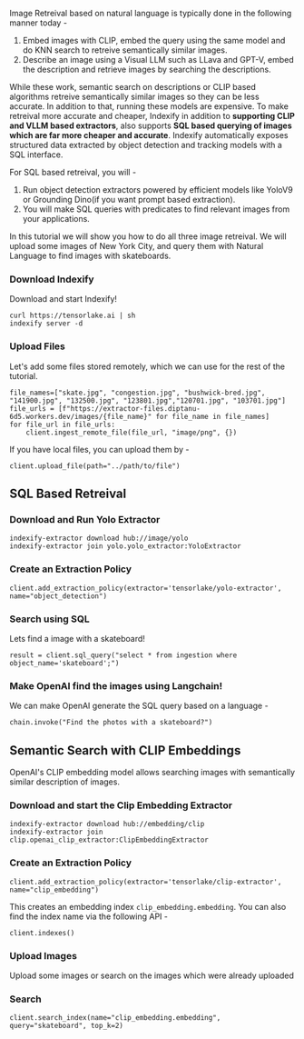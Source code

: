 Image Retreival based on natural language is typically done in the following manner today -

1. Embed images with CLIP, embed the query using the same model and do KNN search to retreive semantically similar images.
2. Describe an image using a Visual LLM such as LLava and GPT-V, embed the description and retrieve images by searching the descriptions.

While these work, semantic search on descriptions or CLIP based algorithms retreive semantically similar images so they can be less accurate. In addition to that, running these models are expensive. To make retreival more accurate and cheaper, Indexify in addition to **supporting CLIP and VLLM based extractors**, also supports **SQL based querying of images which are far more cheaper and accurate**. Indexify automatically exposes structured data extracted by object detection and tracking models with a SQL interface.

For SQL based retreival, you will -

1. Run object detection extractors powered by efficient models like YoloV9 or Grounding Dino(if you want prompt based extraction).
2. You will make SQL queries with predicates to find relevant images from your applications.

In this tutorial we will show you how to do all three image retreival. We will upload some images of New York City, and query them with Natural Language to find images with skateboards.

### Download Indexify
Download and start Indexify!
```
curl https://tensorlake.ai | sh
indexify server -d 
```

### Upload Files
Let's add some files stored remotely, which we can use for the rest of the tutorial.
```
file_names=["skate.jpg", "congestion.jpg", "bushwick-bred.jpg", "141900.jpg", "132500.jpg", "123801.jpg","120701.jpg", "103701.jpg"]
file_urls = [f"https://extractor-files.diptanu-6d5.workers.dev/images/{file_name}" for file_name in file_names]
for file_url in file_urls:
    client.ingest_remote_file(file_url, "image/png", {})
```
If you have local files, you can upload them by -
```
client.upload_file(path="../path/to/file")
```

## SQL Based Retreival 
### Download and Run Yolo Extractor
```
indexify-extractor download hub://image/yolo
indexify-extractor join yolo.yolo_extractor:YoloExtractor
```

### Create an Extraction Policy
```
client.add_extraction_policy(extractor='tensorlake/yolo-extractor', name="object_detection")
```

### Search using SQL
Lets find a image with a skateboard! 
```
result = client.sql_query("select * from ingestion where object_name='skateboard';")
```

### Make OpenAI find the images using Langchain! 
We can make OpenAI generate the SQL query based on a language -
```
chain.invoke("Find the photos with a skateboard?")
```
## Semantic Search with CLIP Embeddings
OpenAI's CLIP embedding model allows searching images with semantically similar description of images. 

### Download and start the Clip Embedding Extractor
```
indexify-extractor download hub://embedding/clip
indexify-extractor join clip.openai_clip_extractor:ClipEmbeddingExtractor
```

### Create an Extraction Policy 
```
client.add_extraction_policy(extractor='tensorlake/clip-extractor', name="clip_embedding")
```
This creates an embedding index `clip_embedding.embedding`. You can also find the index name via the following API - 

```
client.indexes()
```

### Upload Images
Upload some images or search on the images which were already uploaded

### Search
```
client.search_index(name="clip_embedding.embedding", query="skateboard", top_k=2)
```
